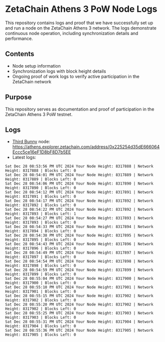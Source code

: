 # ZetaChain Athens 3 PoW Node Logs
This repository contains logs and proof that we have successfully set up and run a node on the ZetaChain Athens 3 network. The logs demonstrate continuous node operation, including synchronization details and performance.

## Contents
- Node setup information
- Synchronization logs with block height details
- Ongoing proof of work logs to verify active participation in the ZetaChain network

## Purpose
This repository serves as documentation and proof of participation in the ZetaChain Athens 3 PoW testnet.

## Logs

- [Third Bunny](https://thirdbunny.xyz/) node: https://athens.explorer.zetachain.com/address/0x225254d35dE666064Eccc5ce16eF1D8bF8D7b5EE
- Latest logs:
```
Sat Dec 28 08:53:56 PM UTC 2024 Your Node Height: 8317888 | Network Height: 8317888 | Blocks Left: 0
Sat Dec 28 08:54:01 PM UTC 2024 Your Node Height: 8317889 | Network Height: 8317889 | Blocks Left: 0
Sat Dec 28 08:54:06 PM UTC 2024 Your Node Height: 8317890 | Network Height: 8317890 | Blocks Left: 0
Sat Dec 28 08:54:12 PM UTC 2024 Your Node Height: 8317891 | Network Height: 8317891 | Blocks Left: 0
Sat Dec 28 08:54:17 PM UTC 2024 Your Node Height: 8317892 | Network Height: 8317892 | Blocks Left: 0
Sat Dec 28 08:54:22 PM UTC 2024 Your Node Height: 8317892 | Network Height: 8317893 | Blocks Left: 1
Sat Dec 28 08:54:27 PM UTC 2024 Your Node Height: 8317893 | Network Height: 8317893 | Blocks Left: 0
Sat Dec 28 08:54:33 PM UTC 2024 Your Node Height: 8317894 | Network Height: 8317894 | Blocks Left: 0
Sat Dec 28 08:54:38 PM UTC 2024 Your Node Height: 8317895 | Network Height: 8317895 | Blocks Left: 0
Sat Dec 28 08:54:43 PM UTC 2024 Your Node Height: 8317896 | Network Height: 8317896 | Blocks Left: 0
Sat Dec 28 08:54:49 PM UTC 2024 Your Node Height: 8317897 | Network Height: 8317897 | Blocks Left: 0
Sat Dec 28 08:54:54 PM UTC 2024 Your Node Height: 8317898 | Network Height: 8317898 | Blocks Left: 0
Sat Dec 28 08:54:59 PM UTC 2024 Your Node Height: 8317899 | Network Height: 8317899 | Blocks Left: 0
Sat Dec 28 08:55:04 PM UTC 2024 Your Node Height: 8317900 | Network Height: 8317900 | Blocks Left: 0
Sat Dec 28 08:55:10 PM UTC 2024 Your Node Height: 8317901 | Network Height: 8317901 | Blocks Left: 0
Sat Dec 28 08:55:15 PM UTC 2024 Your Node Height: 8317902 | Network Height: 8317902 | Blocks Left: 0
Sat Dec 28 08:55:20 PM UTC 2024 Your Node Height: 8317902 | Network Height: 8317902 | Blocks Left: 0
Sat Dec 28 08:55:25 PM UTC 2024 Your Node Height: 8317903 | Network Height: 8317903 | Blocks Left: 0
Sat Dec 28 08:55:31 PM UTC 2024 Your Node Height: 8317904 | Network Height: 8317904 | Blocks Left: 0
Sat Dec 28 08:55:36 PM UTC 2024 Your Node Height: 8317905 | Network Height: 8317905 | Blocks Left: 0
```
